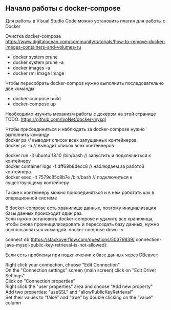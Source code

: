 ## Начало работы с docker-compose

Для работы в Visual Studio Code можно установить плагин для работы с Docker


Очистка docker-compose
https://www.digitalocean.com/community/tutorials/how-to-remove-docker-images-containers-and-volumes-ru

* docker system prune
* docker system prune -a
* docker images -a
* docker rmi Image Image

Чтобы пересобрать docker-compos нужно выполнить последовательно две команды

* docker-compose build
* docker-compose up

Необходимо изучить механизм работы с докером на этой странице TODO: https://github.com/IvoNet/docker-mysql  

Чтобы присоединиться и наблюдать за docker-compose нужно выполнить команду   
docker ps     // выводит список всех запущенных контейнеров  
docker ps -a  // выводит список всех контейнеров  

docker run -it ubuntu:18.10 /bin/bash // запустить и подключиться к контейнеру  
docker container logs -f dff69b8decc8 // наблюдаем за работой контейнера  
docker exec -it 7579c85c8b7e /bin/bash  // подключиться к существующему контейнеру  

Также к контейнеру можно присоединяться и в нем работать как в операционной системе  


В docker-compose есть хранилище данных, поэтому инициализация базы данных происходит один раз.  
Если нужно остановить docker-compose и удалить все хранилища, чтобы снова проиницилизировать и пересоздать базу данных, нужно воспользоваться командой.
docker-compose down -v  

connect db (https://stackoverflow.com/questions/50379839/  connection-java-mysql-public-key-retrieval-is-not-allowed):  

Если есть проблемы при подключении к базе данных через DBeaver:  

Right click your connection, choose "Edit Connection"  
On the "Connection settings" screen (main screen) click on "Edit Driver Settings"  
Click on "Connection properties"  
Right click the "user properties" area and choose "Add new property"  
Add two properties: "useSSL" and "allowPublicKeyRetrieval"  
Set their values to "false" and "true" by double clicking on the "value" column  
